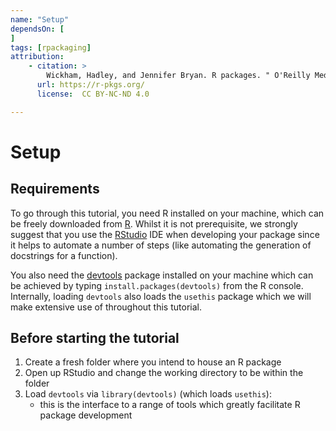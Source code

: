 ```yaml
---
name: "Setup"
dependsOn: [
]
tags: [rpackaging]
attribution:
    - citation: >
        Wickham, Hadley, and Jennifer Bryan. R packages. " O'Reilly Media, Inc.", 2023.
      url: https://r-pkgs.org/
      license:  CC BY-NC-ND 4.0

---
```


# Setup

## Requirements

To go through this tutorial, you need R installed on your machine, which can be freely downloaded from [R](https://www.r-project.org/). Whilst it is not prerequisite, we strongly suggest that you use the [RStudio](https://posit.co/download/rstudio-desktop/) IDE when developing your package since it helps to automate a number of steps (like automating the generation of docstrings for a function).

You also need the [devtools](https://www.r-project.org/nosvn/pandoc/devtools.html) package installed on your machine which can be achieved by typing `install.packages(devtools)` from the R console. Internally, loading `devtools` also loads the `usethis` package which we will make extensive use of throughout this tutorial.

## Before starting the tutorial

1. Create a fresh folder where you intend to house an R package
2. Open up RStudio and change the working directory to be within the folder
3. Load `devtools` via `library(devtools)` (which loads `usethis`):
   - this is the interface to a range of tools which greatly facilitate R package development
